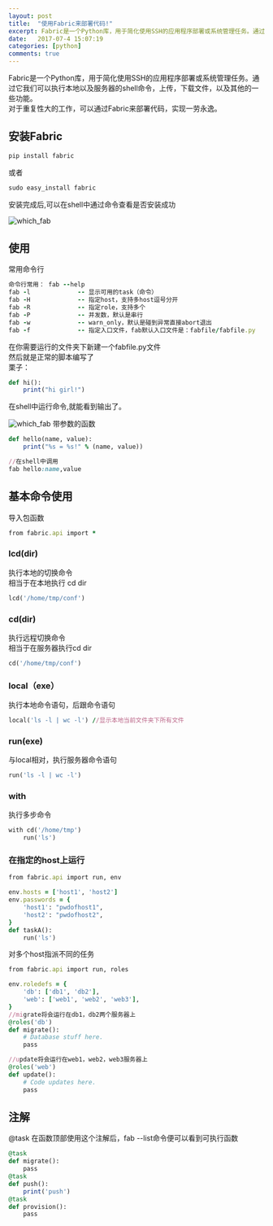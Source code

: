 ```yaml
---
layout: post
title:  "使用Fabric来部署代码!"
excerpt: Fabric是一个Python库，用于简化使用SSH的应用程序部署或系统管理任务。通过它我们可以执行本地以及服务器的shell命令，上传，下载文件，以及其他的一些功能。
date:   2017-07-4 15:07:19
categories: [python]
comments: true
---
```

		

Fabric是一个Python库，用于简化使用SSH的应用程序部署或系统管理任务。通过它我们可以执行本地以及服务器的shell命令，上传，下载文件，以及其他的一些功能。			
对于重复性大的工作，可以通过Fabric来部署代码，实现一劳永逸。		
##  安装Fabric			
```ruby
pip install fabric
```
或者
```ruby
sudo easy_install fabric
```
安装完成后,可以在shell中通过命令查看是否安装成功		

![which_fab](https://github.com/dearlancer/dearlancer.github.io/tree/master/img/which_fab.png)
## 使用
常用命令行
```ruby
命令行常用： fab --help
fab -l             -- 显示可用的task（命令）
fab -H             -- 指定host，支持多host逗号分开
fab -R             -- 指定role，支持多个
fab -P             -- 并发数，默认是串行
fab -w             -- warn_only，默认是碰到异常直接abort退出
fab -f             -- 指定入口文件，fab默认入口文件是：fabfile/fabfile.py
```
在你需要运行的文件夹下新建一个fabfile.py文件 	
然后就是正常的脚本编写了		
栗子：	
```ruby
def hi():
	print("hi girl!")
```
在shell中运行命令,就能看到输出了。	

![which_fab](https://github.com/dearlancer/dearlancer.github.io/tree/master/img/hi.png)
带参数的函数
```ruby
def hello(name, value):
    print("%s = %s!" % (name, value))

//在shell中调用
fab hello:name,value    
```
## 基本命令使用
导入包函数	
```ruby
from fabric.api import *
```
### lcd(dir)
执行本地的切换命令		
相当于在本地执行 cd dir
```ruby
lcd('/home/tmp/conf')
```
### cd(dir)
执行远程切换命令		
相当于在服务器执行cd dir 
```ruby
cd('/home/tmp/conf')
```	
### local（exe）
执行本地命令语句，后跟命令语句
```ruby
local('ls -l | wc -l') //显示本地当前文件夹下所有文件
```
### run(exe)
与local相对，执行服务器命令语句
```ruby
run('ls -l | wc -l')
```
### with
执行多步命令
```ruby
with cd('/home/tmp')
	run('ls')
```
### 在指定的host上运行
```ruby
from fabric.api import run, env

env.hosts = ['host1', 'host2']
env.passwords = {
    'host1': "pwdofhost1",
    'host2': "pwdofhost2",
}
def taskA():
    run('ls')
```
对多个host指派不同的任务
```ruby
from fabric.api import run, roles

env.roledefs = {
    'db': ['db1', 'db2'],
    'web': ['web1', 'web2', 'web3'],
}
//migrate将会运行在db1，db2两个服务器上
@roles('db')
def migrate():
    # Database stuff here.
    pass

//update将会运行在web1，web2，web3服务器上
@roles('web')
def update():
    # Code updates here.
    pass
```
## 注解
@task
在函数顶部使用这个注解后，fab --list命令便可以看到可执行函数
```ruby
@task
def migrate():
    pass
@task
def push():
	print('push')
@task
def provision():
    pass
```
